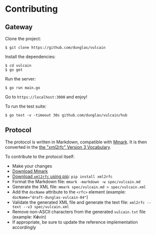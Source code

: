 # Contributing

## Gateway

Clone the project:

    $ git clone https://github.com/dunglas/vulcain
    

Install the dependencies:

    $ cd vulcain
    $ go get

Run the server:

    $ go run main.go

Go to `https://localhost:3000` and enjoy!

To run the test suite:

    $ go test -v -timeout 30s github.com/dunglas/vulcain/hub

## Protocol

The protocol is written in Markdown, compatible with [Mmark](https://mmark.nl/).
It is then converted in the [the "xml2rfc" Version 3 Vocabulary](https://tools.ietf.org/html/rfc7991).

To contribute to the protocol itself:

* Make your changes
* [Download Mmark](https://github.com/mmarkdown/mmark/releases)
* [Download `xml2rfc` using pip](https://pypi.org/project/xml2rfc/): `pip install xml2rfc`
* Format the Markdown file: `mmark -markdown -w spec/vulcain.md`
* Generate the XML file: `mmark spec/vulcain.md > spec/vulcain.xml`
* Add the `docName` attribute to the `<rfc>` element (example: `docName="draft-dunglas-vulcain-04"`)
* Validate the generated XML file and generate the text file: `xml2rfc --text --v3 spec/vulcain.xml`
* Remove non-ASCII characters from the generated `vulcain.txt` file (example: K**é**vin)
* If appropriate, be sure to update the reference implementation accordingly
